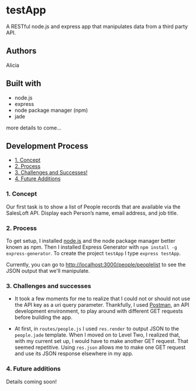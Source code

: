 # testApp

A RESTful node.js and express app that manipulates data from a third party API. 

## Authors

Alicia

## Built with

* node.js
* express
* node package manager (npm)
* jade

more details to come...

## Development Process

* [1. Concept](#1-concept)
* [2. Process](#2-process)
* [3. Challenges and Successes!](#3-challenges-and-successes)
* [4. Future Additions](#4-future-additions)

### 1. Concept

Our first task is to show a list of People records that are available via the SalesLoft API.  Display each Person’s name, email address, and job title. 

### 2. Process


To get setup, I  installed [node.js](https://nodejs.org/en/) and the node package manager better known as npm. Then I installed Express Generator with `npm install -g express-generator`. To create the project `testApp` I type `express testApp`. 
 
 
 Currently, you can go to [http://localhost:3000/people/peoplelist](http://localhost:3000/people/peoplelist) to see the JSON output that we'll manipulate.
 
### 3. Challenges and successes

- It took a few moments for me to realize that I could not or should not use the API key as a uri query parameter. Thankfully, I used [Postman](https://www.getpostman.com/), an API development environment, to play around with different GET requests before building the app. 

- At first, in `routes/people.js` I used `res.render` to output JSON to the `people.jade` template. When I moved on to Level Two, I realized that, with my current set up, I would have to make another GET request. That seemed repetitive. Using `res.json` allows me to make one GET request and use its JSON response elsewhere in my app. 


### 4. Future additions

Details coming soon!